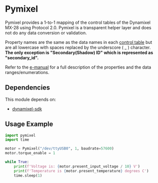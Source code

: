 # Pymixel
Pymixel provides a 1-to-1 mapping of the control tables of the Dynamixel MX-28 using Protocol 2.0. Pymixel is a transparent helper layer and does not do any data conversion or validation.

Property names are the same as the data names in each [control table](https://emanual.robotis.com/docs/en/dxl/mx/mx-28-2/#control-table-of-eeprom-area) but are all lowercase with spaces replaced by the underscore ( _ ) character. **The only exception is "Secondary(Shadow) ID" which is represented as "secondary_id".**

Refer to the [e-manual](https://emanual.robotis.com/docs/en/dxl/mx/mx-28-2/#present-temperature) for a full description of the properties and the data ranges/enumerations.


## Dependencies

This module depends on:

* [dynamixel-sdk](https://pypi.org/project/dynamixel-sdk/)

## Usage Example

```python
import pymixel
import time

motor = Pymixel("/dev/ttyUSB0", 1, baudrate=57600)
motor.torque_enable = 1

while True:
    print(f'Voltage is: {motor.present_input_voltage / 10} V')
    print(f'Temperature is {motor.present_temperature} degrees C')
    time.sleep(1)

```